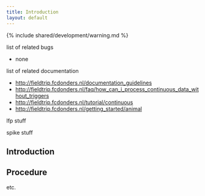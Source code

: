 ```yaml
---
title: Introduction
layout: default
---
```


{% include shared/development/warning.md %}

list of related bugs

*  none

list of related documentation

*  http://fieldtrip.fcdonders.nl/documentation_guidelines
*  http://fieldtrip.fcdonders.nl/faq/how_can_i_process_continuous_data_without_triggers
*  http://fieldtrip.fcdonders.nl/tutorial/continuous
*  http://fieldtrip.fcdonders.nl/getting_started/animal

lfp stuff

spike stuff

## Introduction

## Procedure

etc.
